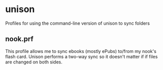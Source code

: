 # unison
Profiles for using the command-line version of unison to sync folders

## nook.prf
This profile allows me to sync ebooks (mostly ePubs) to/from my nook's flash card. Unison performs a two-way sync so it doesn't matter if if files are changed on both sides.
